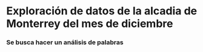 # Exploración  de datos de la alcadia de Monterrey del mes de diciembre 


### Se busca hacer un análisis de palabras 
